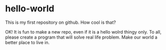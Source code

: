 # hello-world
This is my first repository on github. How cool is that?

OK! It is fun to make a new repo, even if it is a hello wolrd thingy only.
To all, please create a program that will solve real life problem.
Make our world a better place to live in.
